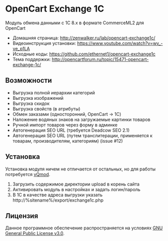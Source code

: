 # OpenCart Exchange 1C #

 Модуль обмена данными с 1С 8.x в формате CommerceML2 для OpenCart
 
 * Домашняя страница: http://zenwalker.ru/lab/opencart-exchange1c/
 * Видеоинструкция установки: https://www.youtube.com/watch?v=wv_-ve_p1LA
 * Исходные коды: https://github.com/ethernet1/opencart-exchange1c
 * Тема поддержки: http://opencartforum.ru/topic/15471-opencart-exchange-1c/

## Возможности ##
 
 * Выгрузка полной иерархии категорий
 * Выгрузка изображений
 * Выгрузка скидок
 * Выгрузка свойств (в атрибуты)
 * Обмен заказами (односторонний, OpenCart → 1C)
 * Наложение водяных знаков на загружаемые картинки товаров
 * Ручной импорт товаров через форму в админке
 * Автогенерация SEO URL (требуется Deadcow SEO 2.1)
 * Автогенерация SEO URL (путем транслитерации, применяется к товарам, производителям, категориям) (issue #12)

## Установка ##

 Установка модуля ничем не отличается от остальных, но для работы потребуется [vQmod](http://code.google.com/p/vqmod/downloads/list).

 1. Загрузить содержимое директории upload в корень сайта
 2. Активировать модуль в настройках и задать логин/пароль
 3. В 1С в качестве адреса выгрузки указать http://%sitename%/export/exchange1c.php

## Лицензия ##

 Данное программное обеспечение распространяется на условиях [GNU General Public License v3.0](http://www.gnu.org/licenses/gpl.html).
 
